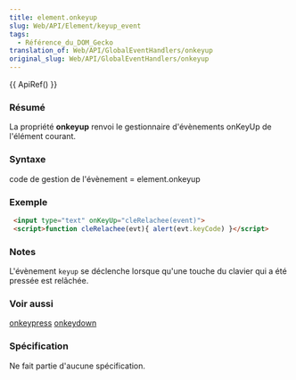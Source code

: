 ```yaml
---
title: element.onkeyup
slug: Web/API/Element/keyup_event
tags:
  - Référence_du_DOM_Gecko
translation_of: Web/API/GlobalEventHandlers/onkeyup
original_slug: Web/API/GlobalEventHandlers/onkeyup
---
```


{{ ApiRef() }}

### Résumé

La propriété **onkeyup** renvoi le gestionnaire d'évènements onKeyUp de l'élément courant.

### Syntaxe

code de gestion de l'évènement = element.onkeyup

### Exemple

```html
 <input type="text" onKeyUp="cleRelachee(event)">
 <script>function cleRelachee(evt){ alert(evt.keyCode) }</script>
```

### Notes

L'évènement `keyup` se déclenche lorsque qu'une touche du clavier qui a été pressée est relâchée.

### Voir aussi

[onkeypress](/fr/DOM/element.onkeypress) [onkeydown](/fr/DOM/element.onkeydown)

### Spécification

Ne fait partie d'aucune spécification.
